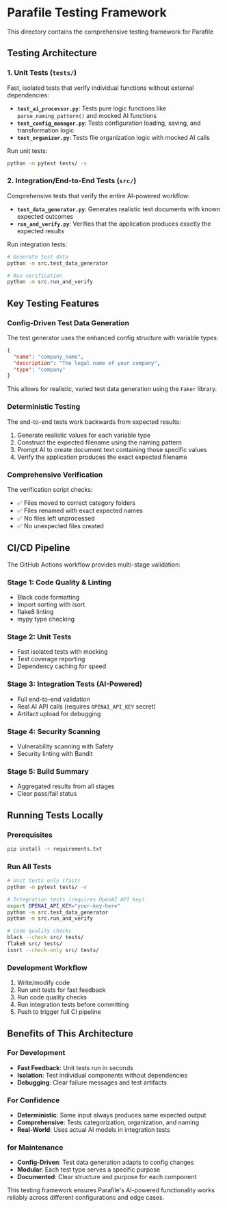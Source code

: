 # Parafile Testing Framework

This directory contains the comprehensive testing framework for Parafile

## Testing Architecture

### 1. Unit Tests (`tests/`)
Fast, isolated tests that verify individual functions without external dependencies:

- **`test_ai_processor.py`**: Tests pure logic functions like `parse_naming_pattern()` and mocked AI functions
- **`test_config_manager.py`**: Tests configuration loading, saving, and transformation logic  
- **`test_organizer.py`**: Tests file organization logic with mocked AI calls

Run unit tests:
```bash
python -m pytest tests/ -v
```

### 2. Integration/End-to-End Tests (`src/`)
Comprehensive tests that verify the entire AI-powered workflow:

- **`test_data_generator.py`**: Generates realistic test documents with known expected outcomes
- **`run_and_verify.py`**: Verifies that the application produces exactly the expected results

Run integration tests:
```bash
# Generate test data
python -m src.test_data_generator

# Run verification
python -m src.run_and_verify
```

## Key Testing Features

### Config-Driven Test Data Generation
The test generator uses the enhanced config structure with variable types:
```json
{
  "name": "company_name",
  "description": "The legal name of your company",
  "type": "company"
}
```

This allows for realistic, varied test data generation using the `Faker` library.

### Deterministic Testing
The end-to-end tests work backwards from expected results:

1. Generate realistic values for each variable type
2. Construct the expected filename using the naming pattern
3. Prompt AI to create document text containing those specific values
4. Verify the application produces the exact expected filename

### Comprehensive Verification
The verification script checks:
- ✅ Files moved to correct category folders
- ✅ Files renamed with exact expected names
- ✅ No files left unprocessed
- ✅ No unexpected files created

## CI/CD Pipeline

The GitHub Actions workflow provides multi-stage validation:

### Stage 1: Code Quality & Linting
- Black code formatting
- Import sorting with isort
- flake8 linting
- mypy type checking

### Stage 2: Unit Tests
- Fast isolated tests with mocking
- Test coverage reporting
- Dependency caching for speed

### Stage 3: Integration Tests (AI-Powered)
- Full end-to-end validation
- Real AI API calls (requires `OPENAI_API_KEY` secret)
- Artifact upload for debugging

### Stage 4: Security Scanning
- Vulnerability scanning with Safety
- Security linting with Bandit

### Stage 5: Build Summary
- Aggregated results from all stages
- Clear pass/fail status

## Running Tests Locally

### Prerequisites
```bash
pip install -r requirements.txt
```

### Run All Tests
```bash
# Unit tests only (fast)
python -m pytest tests/ -v

# Integration tests (requires OpenAI API key)
export OPENAI_API_KEY="your-key-here"
python -m src.test_data_generator
python -m src.run_and_verify

# Code quality checks
black --check src/ tests/
flake8 src/ tests/
isort --check-only src/ tests/
```

### Development Workflow
1. Write/modify code
2. Run unit tests for fast feedback
3. Run code quality checks
4. Run integration tests before committing
5. Push to trigger full CI pipeline

## Benefits of This Architecture

### For Development
- **Fast Feedback**: Unit tests run in seconds
- **Isolation**: Test individual components without dependencies
- **Debugging**: Clear failure messages and test artifacts

### For Confidence
- **Deterministic**: Same input always produces same expected output
- **Comprehensive**: Tests categorization, organization, and naming
- **Real-World**: Uses actual AI models in integration tests

### for Maintenance
- **Config-Driven**: Test data generation adapts to config changes
- **Modular**: Each test type serves a specific purpose
- **Documented**: Clear structure and purpose for each component

This testing framework ensures Parafile's AI-powered functionality works reliably across different configurations and edge cases. 